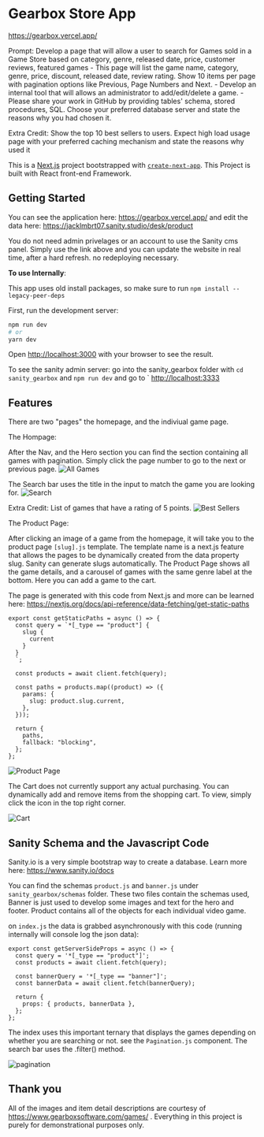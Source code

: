 # Gearbox Store App

https://gearbox.vercel.app/ 

Prompt: Develop a page that will allow a user to search for Games sold in a Game Store based on category, genre, released date, price, customer reviews, featured games - This page will list the game name, category, genre, price, discount, released date, review rating. Show 10 items per page with pagination options like Previous, Page Numbers and Next. - Develop an internal tool that will allows an administrator to add/edit/delete a game. - Please share your work in GitHub by providing tables' schema, stored procedures, SQL. Choose your preferred database server and state the reasons why you had chosen it.

Extra Credit: Show the top 10 best sellers to users. Expect high load usage page with your preferred caching mechanism and state the reasons why used it

This is a [Next.js](https://nextjs.org/) project bootstrapped with [`create-next-app`](https://github.com/vercel/next.js/tree/canary/packages/create-next-app). This Project is built with React front-end Framework.

## Getting Started

You can see the application here: https://gearbox.vercel.app/ and edit the data here: https://jacklmbrt07.sanity.studio/desk/product 

You do not need admin privelages or an account to use the Sanity cms panel. Simply use the link above and you can update the website in real time, after a hard refresh. no redeploying necessary.  


**To use Internally**:

This app uses old install packages, so make sure to run `npm install --legacy-peer-deps` 

First, run the development server:

```bash
npm run dev
# or
yarn dev
```

Open [http://localhost:3000](http://localhost:3000) with your browser to see the result.

To see the sanity admin server: go into the sanity_gearbox folder with `cd sanity_gearbox` and `npm run dev` and go to ` [http://localhost:3333](http://localhost:3333)

## Features

There are two "pages" the homepage, and the indiviual game page. 

The Hompage:

After the Nav, and the Hero section you can find the section containing all games with pagination. Simply click the page number to go to the next or previous page.
![All Games](./static/images/ss_1.png)

The Search bar uses the title in the input to match the game you are looking for.
![Search](./static/images/ss_2.png)

Extra Credit: List of games that have a rating of 5 points. 
![Best Sellers](./static/images/ss_3.png)

The Product Page:

After clicking an image of a game from the homepage, it will take you to the product page `[slug].js` template. The template name is a next.js feature that allows the pages to be dynamically created from the data property slug. Sanity can generate slugs automatically. The Product Page shows all the game details, and a carousel of games with the same genre label at the bottom. Here you can add a game to the cart. 

The page is generated  with this code from Next.js and more can be learned here: https://nextjs.org/docs/api-reference/data-fetching/get-static-paths 
```
export const getStaticPaths = async () => {
  const query = `*[_type == "product"] {
    slug {
      current
    }
  }
  `;

  const products = await client.fetch(query);

  const paths = products.map((product) => ({
    params: {
      slug: product.slug.current,
    },
  }));

  return {
    paths,
    fallback: "blocking",
  };
};
```

![Product Page](./static/images/ss_4.png)

The Cart does not currently support any actual purchasing. You can dynamically add and remove items from the shopping cart. To view, simply click the icon in the top right corner. 

![Cart](./static/images/ss_5.png)

## Sanity Schema and the Javascript Code

Sanity.io is a very simple bootstrap way to create a database. Learn more here: https://www.sanity.io/docs

You can find the schemas `product.js` and `banner.js` under `sanity_gearbox/schemas` folder. These two files contain the schemas used, Banner is just used to develop some images and text for the hero and footer. Product contains all of the objects for each individual video game. 

on `index.js` the data is grabbed asynchronously with this code (running internally will console log the json data): 

```
export const getServerSideProps = async () => {
  const query = '*[_type == "product"]';
  const products = await client.fetch(query);

  const bannerQuery = '*[_type == "banner"]';
  const bannerData = await client.fetch(bannerQuery);

  return {
    props: { products, bannerData },
  };
};
```

The index uses this important ternary that displays the games depending on whether you are searching or not. see the `Pagination.js` component. The search bar uses the .filter() method.

![pagination](./static/images/pagination.png)

## Thank you

All of the images and item detail descriptions are courtesy of https://www.gearboxsoftware.com/games/ .
Everything in this project is purely for demonstrational purposes only. 

